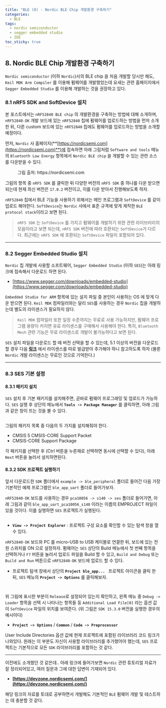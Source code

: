 ```yaml
---
title: "BLE (8) - Nordic BLE Chip 개발환경 구축하기"
categories:
  - BLE
tags:
  - nordic semiconductor
  - segger embedded studio
  - IDE
toc_sticky: true
---
```


## 8. Nordic BLE Chip 개발환경 구축하기

`Nordic semiconductor` (이하 `Nordic`)사의 BLE chip 을 처음 개발할 당시만 해도, `Keil MDK Arm Compiler` 를 이용해 펌웨어를 개발했었는데 요새는 관련 홈페이지에서 `Segger Embedded Studio` 를 이용해 개발하는 것을 권장하고 있다. 

### 8.1 nRF5 SDK and SoftDevice 설치

본 포스트에서는 `nRF52840 BLE chip` 의 개발환경을 구축하는 방법에 대해 소개하며, `nRF52840-DK` 개발 보드에 있는 `nRF52840` 칩에 펌웨어를 업로드하는 방법을 먼저 소개한 뒤, 다른 custom 보드에 있는 `nRF52840` 칩에도 펌웨어를 업로드하는 방법을 소개할 예정이다.

먼저, `Nordic` 사 홈페이지(**[https://nordicsemi.com](https://nordicsemi.com)**)에 접속하면 아래 그림처럼 `Software and tools` 메뉴의 `Bluetooth Low Energy` 항목에서 `Nordic BLE chip` 을 개발할 수 있는 관련 소스를 다운받을 수 있다.

<figure style="width: 100%">
  <img src="{{ site.url }}{{ site.baseurl }}/assets/images/ble-nordic-fig1.png" alt="">
  <figcaption>그림 출처: https://nordicsemi.com </figcaption>
</figure>

그림의 항목 중 `nRF5 SDK` 를 클릭한 뒤 다양한 버전의 `nRF5 SDK` 중 하나를 다운 받으면 되는데 현재 최신 버전은 `17.0.2` 버전이고, 이를 다운 받아서 진행해보도록 하자. 

`nRF52840` 칩에서 BLE 기능을 사용하기 위해서는 메인 프로그램과 `SoftDevice` 를 같이 업로드 해야한다. `SoftDevice`는 `Nordic` 사에서 표준 규격에 맞게 제작한 `BLE protocol stack`이라고 보면 된다. 
> `nRF5 SDK` 는 `SoftDevice` 를 가지고 펌웨어를 개발하기 위한 관련 라이브러리의 모음이라고 보면 되는데, `nRF5 SDK` 버전에 따라 호환되는 `SoftDevice`가 다르다. 최근에는 `nRF5 SDK` 에 호환되는 `SoftDevice` 파일이 포함되어 있다.

---

### 8.2 Segger Embedded Studio 설치

`Nordic` 칩 개발에 사용할 소프트웨어, `Segger Embedded Studio` (이하 `SES`)는 아래 링크에 접속해서 다운로드 하면 된다.

* [https://www.segger.com/downloads/embedded-studio](https://www.segger.com/downloads/embedded-studio)

`Embedded Studio for ARM` 항목에 있는 설치 파일 중 본인이 사용하는 OS 에 맞게 다운 받으면 된다. `Keil MDK` 컴파일러와는 달리 `SES`를 사용하는 경우 `Nordic` 칩을 개발하는데 별도의 라이센스가 필요하지 않다. 

> `Keil MDK` 컴파일러 또한 일정 수준까지는 무료로 사용 가능하지만, 펌웨어 프로그램 용량이 커지면 유료 라이센스를 구매해서 사용해야 한다. 특히, `Bluetooth Mesh` 관련 기능은 무료 라이센스로 개발이 불가능하다고 보면 된다.

`SES` 설치 파일을 다운로드 할 때 버전 선택을 할 수 있는데, 5.1 이상의 버전을 다운로드 할 경우 다음 **[링크](https://license.segger.com/Nordic.cgi)** 에서 라이센스를 따로 발급받아 추가해야 하니 참고하도록 하자 (물론 `Nordic` 개발 라이센스는 무료인 것으로 기억한다.)

---

### 8.3 SES 기본 설정

#### 8.3.1 패키지 설치

`SES` 설치 후 기본 패키지를 설치해주면, 곧바로 펌웨어 프로그래밍 및 업로드가 가능하다. `SES` 실행 후 상단의 메뉴에서
**`Tools -> Package Manager`** 를 클릭하면, 아래 그림과 같은 창이 뜨는 것을 볼 수 있다.

<figure style="width: 100%">
  <img src="{{ site.url }}{{ site.baseurl }}/assets/images/ble-nordic-fig2.png" alt="">
</figure>

그림의 패키지 목록 중 다음의 두 가지를 설치해줘야 한다.

* CMSIS 5 CMSIS-CORE Support Packet
* CMSIS-CORE Support Package

각 패키지를 선택한 후 (Ctrl 버튼을 누른채로 선택하면 동시에 선택할 수 있다), 아래 `Next` 버튼을 눌러서 설치하면된다.

#### 8.3.2 SDK 프로젝트 실행하기

앞서 다운로드한 `SDK` 폴더에서 `example -> ble_peripheral` 폴더로 들어간 다음 가장 기본적인 예제 프로그램인 `ble_app_uart` 폴더로 들어가보자.

`nRF52840-DK` 보드를 사용하는 경우 `pca10056 -> s140 -> ses` 폴더로 들어가면, 아래 그림과 같이 `ble_app_uart_pca10056_s140` 이라는 이름의 EMPROJECT 파일이 있을 것이다. 이를 실행하면 `SES` 프로젝트가 실행된다.

<figure style="width: 100%">
  <img src="{{ site.url }}{{ site.baseurl }}/assets/images/ble-nordic-fig3.png" alt="">
</figure>

* **`View -> Project Explorer`** : 프로젝트 구성 요소를 확인할 수 있는 탐색 창을 열 수 있다.

`nRF52840-DK` 보드와 PC 를 micro-USB to USB 케이블로 연결한 뒤, 보드에 있는 전원 스위치를 ON 으로 설정하자. 펌웨어는 `SES` 상단의 Build 메뉴에서 첫 번째 항목을 선택하거나 `F7` 버튼을 눌러서 업로드 파일을 Build 할 수 있고, `Build and Debug` 또는 `Build and Run` 버튼으로 `nRF52840-DK` 보드에 업로드 할 수 있다.

* 프로젝트 탐색 창에서 상단의 **`Project ble_app... `** 프로젝트 아이콘을 클릭 한 뒤, `SES` 메뉴의 **`Project -> Options`** 를 클릭해보자.

<figure style="width: 100%">
  <img src="{{ site.url }}{{ site.baseurl }}/assets/images/ble-nordic-fig4.png" alt="">
</figure>

<figure style="width: 100%">
  <img src="{{ site.url }}{{ site.baseurl }}/assets/images/ble-nordic-fig5.png" alt="">
</figure>

위 그림에 표시한 부분이 `Release`로 설정되어 있는지 확인하고, 왼쪽 메뉴 중 `Debug -> Loader` 항목을 선택 시 나타나는 항목들 둥 `Additional Load File[0]` 라는 옵션 값이 `SoftDevice` 파일의 위치를 보여준다. (위 그림은 `SDK 15.3.0` 버전을 실행한 경우의 예시이다)

* **`Project -> Options`** / **`Common`** / **`Code -> Preprocessor`** 

User Include Directories 옵션 값에 현재 프로젝트에 포함된 라이브러리 코드 링크가 나와있다. 원래는 이 부분도 자신이 사용할 라이브러리를 추가했어야 했는데, `SES` 프로젝트는 기본적으로 모든 `SDK` 라이브러리를 포함하는 것 같다.

---

이전에도 소개했던 것 같은데.. 아래 링크에 들어가보면 `Nordic` 관련 튜토리얼 자료가 잘 정리되어있고, 여러 질문과 그에 대한 답변이 기재되어 있다. 

* **[https://devzone.nordicsemi.com/](https://devzone.nordicsemi.com/)**

해당 링크의 자료를 토대로 공부하면서 개발해도 기본적인 `BLE` 펌웨어 개발 및 테스트하는 데 충분할 것 같다.